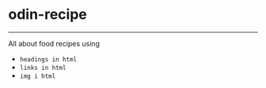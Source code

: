 # odin-recipe
---
All about food recipes using
- `headings in html`
- `links in html`
- `img i html`